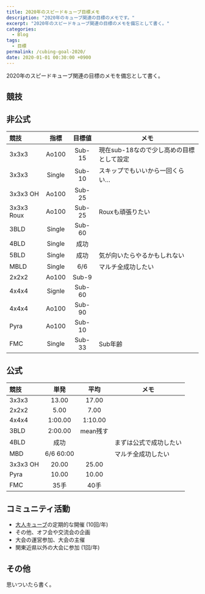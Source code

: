 ```yaml
---
title: 2020年のスピードキューブ目標メモ
description: "2020年のキューブ関連の目標のメモです。"
excerpt: "2020年のスピードキューブ関連の目標のメモを備忘として書く。"
categories:
  - Blog
tags:
  - 目標
permalink: /cubing-goal-2020/
date: 2020-01-01 00:30:00 +0900
---
```


2020年のスピードキューブ関連の目標のメモを備忘として書く。

## 競技
## 非公式

|競技|指標|目標値|メモ|
|:---------------|:-----:|:-----:|-------|
|<span class="cubing-icon event-333"></span>  3x3x3|Ao100|Sub-15|現在sub-18なので少し高めの目標として設定|
|<span class="cubing-icon event-333"></span>  3x3x3|Single|Sub-10|スキップでもいいから一回くらい…|
|<span class="cubing-icon event-333"></span>  3x3x3 OH|Ao100|Sub-25||
|<span class="cubing-icon event-333"></span>  3x3x3 Roux|Ao100|Sub-25|Rouxも頑張りたい|
|<span class="cubing-icon event-333bf"></span>  3BLD|Single|Sub-60||
|<span class="cubing-icon event-444bf"></span>  4BLD|Single|成功||
|<span class="cubing-icon event-555bf"></span>  5BLD|Single|成功|気が向いたらやるかもしれない|
|<span class="cubing-icon event-333mbf"></span>  MBLD|Single|6/6|マルチ全成功したい|
|<span class="cubing-icon event-222"></span>  2x2x2|Ao100|Sub-9||
|<span class="cubing-icon event-444"></span>  4x4x4|Signle|Sub-60||
|<span class="cubing-icon event-444"></span>  4x4x4|Ao100|Sub-90||
|<span class="cubing-icon event-pyram"></span>  Pyra|Ao100|Sub-10||
|<span class="cubing-icon event-333fm"></span>  FMC|Single|Sub-33|Sub年齢|

## 公式

|競技|単発|平均|メモ|
|:-----|:----:|:----:|-------|
|<span class="cubing-icon event-333"></span>  3x3x3|13.00|17.00||
|<span class="cubing-icon event-222"></span>  2x2x2|5.00|7.00||
|<span class="cubing-icon event-444"></span>  4x4x4|1:00.00|1:10.00||
|<span class="cubing-icon event-333bf"></span>  3BLD|2:00.00|mean残す||
|<span class="cubing-icon event-444bf"></span>  4BLD|成功||まずは公式で成功したい|
|<span class="cubing-icon event-333mbf"></span>  MBD|6/6 60:00||マルチ全成功したい|
|<span class="cubing-icon event-333oh"></span>  3x3x3 OH|20.00|25.00||
|<span class="cubing-icon event-pyram"></span>  Pyra|10.00|10.00||
|<span class="cubing-icon event-333fm"></span>  FMC|35手|40手||

## コミュニティ活動
- [大人キューブ](/otonacube/)の定期的な開催 (10回/年)
- その他、オフ会や交流会の企画
- 大会の運営参加、大会の主催
- 関東近県以外の大会に参加 (1回/年)

## その他
思いついたら書く。